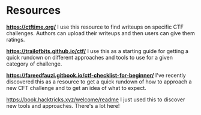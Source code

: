 # Resources

**https://ctftime.org/**
I use  this resource to find writeups on specific CTF challenges. Authors can upload their writeups and then users can give them ratings.

**https://trailofbits.github.io/ctf/**
I use this as a starting guide for getting a quick rundown on different approaches and tools to use for a given category of challenge.

**https://fareedfauzi.gitbook.io/ctf-checklist-for-beginner/**
I've recently discovered this as a resource to get a quick rundown of how to approach a new CFT challenge and to get an idea of what to expect.

https://book.hacktricks.xyz/welcome/readme
I just used this to discover new tools and approaches. There's a lot here!

